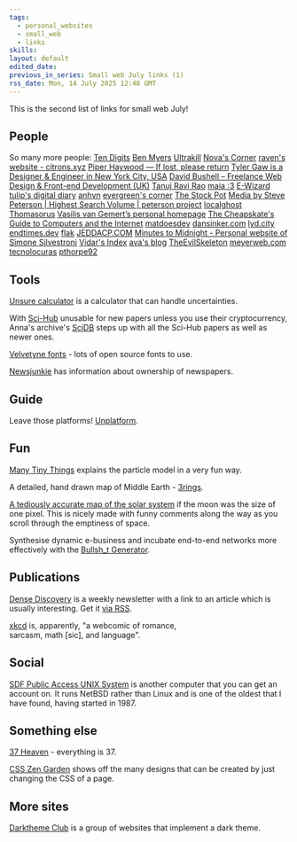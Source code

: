 ```yaml
---
tags:
  - personal_websites
  - small_web
  - links
skills: 
layout: default
edited_date: 
previous_in_series: Small web July links (1)
rss_date: Mon, 14 July 2025 12:48 GMT
---
```

This is the second list of links for small web July!
## People
So many more people:
[Ten Digits](https://tendigits.space/)
[Ben Myers](https://benmyers.dev/)
[Ultrakill](https://ultrakill.nekoweb.org/home)
[Nova's Corner](https://pastel-skies.nekoweb.org/home.html)
[raven's website - citrons.xyz](https://citrons.xyz/)
[Piper Haywood — If lost, please return](https://piperhaywood.com/)
[Tyler Gaw is a Designer & Engineer in New York City, USA](https://tylergaw.com/)
[David Bushell – Freelance Web Design & Front-end Development (UK)](https://dbushell.com/)
[Tanuj Ravi Rao](https://tansanrao.com/)
[maia :3](https://maia.crimew.gay/)
[E-Wizard](https://e-wizard.neocities.org/journal)
[tulip's digital diary](https://blog.platinumtulip.net/)
[anhvn](https://anhvn.com/)
[evergreen's corner](https://elj.me/)
[The Stock Pot](https://www.thestockpot.net/)
[Media by Steve Peterson | Highest Search Volume | peterson project](https://thepetersonproject.com/)
[localghost](https://localghost.dev/)
[Thomasorus](https://thomasorus.com/home.html)
[Vasilis van Gemert’s personal homepage](https://vasilis.nl/)
[The Cheapskate's Guide to Computers and the Internet](https://cheapskatesguide.org/)
[matdoesdev](https://matdoes.dev/)
[dansinker.com](https://dansinker.com/)
[lyd.city](https://lyd.city/)
[endtimes.dev](https://endtimes.dev/)
[flak](https://flak.tedunangst.com/)
[JEDDACP.COM](https://jeddacp.com/)
[Minutes to Midnight - Personal website of Simone Silvestroni](https://minutestomidnight.co.uk/)
[Vidar's Index](https://www.vidarholen.net/contents/)
[ava's blog](https://blog.avas.space/)
[TheEvilSkeleton](https://tesk.page/)
[meyerweb.com](https://meyerweb.com/)
[tecnolocuras](https://tecnolocuras.com/)
[pthorpe92](https://pthorpe92.dev/)
## Tools
[Unsure calculator](https://filiph.github.io/napkin/) is a calculator that can handle uncertainties.

With [Sci-Hub](https://sci-hub.st/) unusable for new papers unless you use their cryptocurrency, Anna's archive's [SciDB](https://annas-archive.org/scidb) steps up with all the Sci-Hub papers as well as newer ones.

[Velvetyne fonts](https://velvetyne.fr/) - lots of open source fonts to use.

[Newsjunkie](https://www.newsjunkie.net/) has information about ownership of newspapers.
## Guide
Leave those platforms! [Unplatform](https://unplatform.fromthesuperhighway.com/).
## Fun
[Many Tiny Things](https://manytinythings.github.io/) explains the particle model in a very fun way.

A detailed, hand drawn map of Middle Earth - [3rings](https://3rin.gs/).

[A tediously accurate map of the solar system](https://joshworth.com/dev/pixelspace/pixelspace_solarsystem.html) if the moon was the size of one pixel. This is nicely made with funny comments along the way as you scroll through the emptiness of space.

Synthesise dynamic e-business and incubate end-to-end networks more effectively with the [Bullsh_t Generator](https://www.bullshitgenerator.com/).
## Publications
[Dense Discovery](https://www.densediscovery.com/) is a weekly newsletter with a link to an article which is usually interesting. Get it [via RSS](https://www.densediscovery.com/feed/).

[xkcd](https://xkcd.com/) is, apparently, "a webcomic of romance,  
sarcasm, math \[sic], and language". 
## Social
[SDF Public Access UNIX System](https://sdf.org/?welcome) is another computer that you can get an account on. It runs NetBSD rather than Linux and is one of the oldest that I have found, having started in 1987.
## Something else
[37 Heaven](http://thirty-seven.org/) - everything is 37.

[CSS Zen Garden](https://www.csszengarden.com/) shows off the many designs that can be created by just changing the CSS of a page.
## More sites
[Darktheme Club](https://darktheme.club/) is a group of websites that implement a dark theme.
